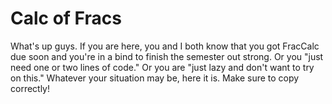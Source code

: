 # Calc of Fracs
What's up guys.
If you are here, you and I both know that you got FracCalc due soon and you're in a bind to finish the semester out strong. Or you "just need one or two lines of code." Or you are "just lazy and don't want to try on this." Whatever your situation may be, here it is. Make sure to copy correctly!
